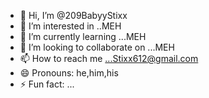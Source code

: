 - 👋 Hi, I’m @209BabyyStixx
- 👀 I’m interested in ..MEH    
- 🌱 I’m currently learning ...MEH
- 💞️ I’m looking to collaborate on ...MEH
- 📫 How to reach me ...Stixx612@gmail.com
- 😄 Pronouns: he,him,his
- ⚡ Fun fact: ...

<!---
209BabyyStixx/209BabyyStixx is a ✨ special ✨ repository because its `README.md` (this file) appears on your GitHub profile.
You can click the Preview link to take a look at your changes.
--->
